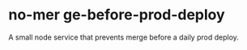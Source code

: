 # no-mer ge-before-prod-deploy
A small node service that prevents merge before a daily prod deploy.

